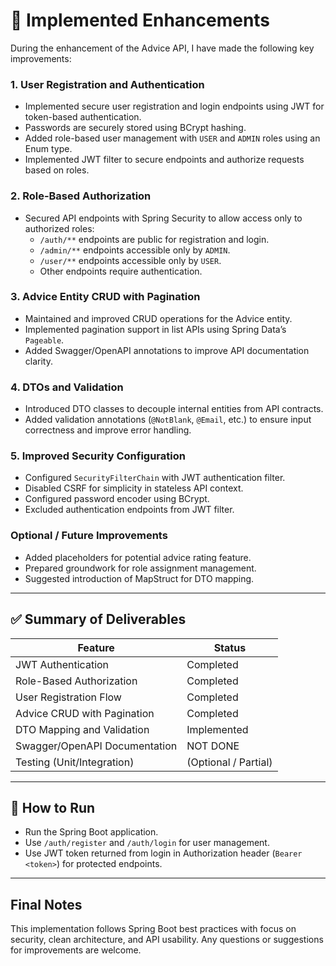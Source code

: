 # 📝 Implemented Enhancements

During the enhancement of the Advice API, I have made the following key improvements:

### 1. User Registration and Authentication
- Implemented secure user registration and login endpoints using JWT for token-based authentication.  
- Passwords are securely stored using BCrypt hashing.  
- Added role-based user management with `USER` and `ADMIN` roles using an Enum type.  
- Implemented JWT filter to secure endpoints and authorize requests based on roles.  

### 2. Role-Based Authorization
- Secured API endpoints with Spring Security to allow access only to authorized roles:  
  - `/auth/**` endpoints are public for registration and login.  
  - `/admin/**` endpoints accessible only by `ADMIN`.  
  - `/user/**` endpoints accessible only by `USER`.  
  - Other endpoints require authentication.  

### 3. Advice Entity CRUD with Pagination
- Maintained and improved CRUD operations for the Advice entity.  
- Implemented pagination support in list APIs using Spring Data’s `Pageable`.  
- Added Swagger/OpenAPI annotations to improve API documentation clarity.  

### 4. DTOs and Validation
- Introduced DTO classes to decouple internal entities from API contracts.  
- Added validation annotations (`@NotBlank`, `@Email`, etc.) to ensure input correctness and improve error handling.  

### 5. Improved Security Configuration
- Configured `SecurityFilterChain` with JWT authentication filter.  
- Disabled CSRF for simplicity in stateless API context.  
- Configured password encoder using BCrypt.  
- Excluded authentication endpoints from JWT filter.  

### Optional / Future Improvements
- Added placeholders for potential advice rating feature.  
- Prepared groundwork for role assignment management.  
- Suggested introduction of MapStruct for DTO mapping.  

---

## ✅ Summary of Deliverables

| Feature                         | Status               |
|--------------------------------|----------------------|
| JWT Authentication             | Completed            |
| Role-Based Authorization       | Completed            |
| User Registration Flow         | Completed            |
| Advice CRUD with Pagination    | Completed            |
| DTO Mapping and Validation     | Implemented          |
| Swagger/OpenAPI Documentation  | NOT DONE             |
| Testing (Unit/Integration)     | (Optional / Partial) |

---

## 🚀 How to Run

- Run the Spring Boot application.  
- Use `/auth/register` and `/auth/login` for user management.  
- Use JWT token returned from login in Authorization header (`Bearer <token>`) for protected endpoints.  

---

## Final Notes

This implementation follows Spring Boot best practices with focus on security, clean architecture, and API usability. Any questions or suggestions for improvements are welcome.
